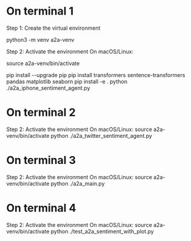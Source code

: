 # On terminal 1

Step 1: Create the virtual environment

python3 -m venv a2a-venv

Step 2: Activate the environment
On macOS/Linux:

source a2a-venv/bin/activate

pip install --upgrade pip pip install transformers sentence-transformers pandas matplotlib seaborn pip install -e . python ./a2a_iphone_sentiment_agent.py

# On terminal 2

Step 2: Activate the environment
On macOS/Linux:
source a2a-venv/bin/activate 
python ./a2a_twitter_sentiment_agent.py

# On terminal 3

Step 2: Activate the environment
On macOS/Linux:
source a2a-venv/bin/activate 
python ./a2a_main.py

# On terminal 4

Step 2: Activate the environment
On macOS/Linux:
source a2a-venv/bin/activate 
python ./test_a2a_sentiment_with_plot.py
